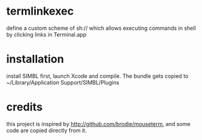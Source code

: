 # termlinkexec
define a custom scheme of sh:// which allows executing commands in shell by clicking links in Terminal.app

# installation
install SIMBL first, launch Xcode and compile. The bundle gets copied to ~/Library/Application Support/SIMBL/Plugins

# credits
this project is inspired by http://github.com/brodie/mouseterm, and some code are copied directly from it. 
